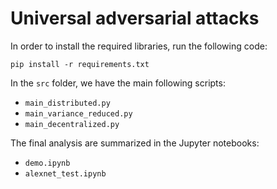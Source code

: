 # Universal adversarial attacks

In order to install the required libraries, run the following code:

`pip install -r requirements.txt`

In the `src` folder, we have the main following scripts:
- `main_distributed.py`
- `main_variance_reduced.py`
- `main_decentralized.py`

The final analysis are summarized in the Jupyter notebooks:
- `demo.ipynb`
- `alexnet_test.ipynb`

